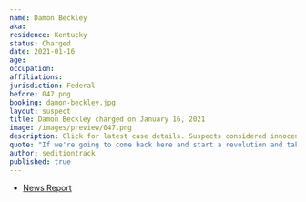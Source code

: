 ```yaml
---
name: Damon Beckley
aka:
residence: Kentucky
status: Charged
date: 2021-01-16
age:
occupation:
affiliations:
jurisdiction: Federal
before: 047.png
booking: damon-beckley.jpg
layout: suspect
title: Damon Beckley charged on January 16, 2021
image: /images/preview/047.png
description: Click for latest case details. Suspects considered innocent until proven guilty.
quote: "If we're going to come back here and start a revolution and take all of these traitors out, which is what should be done, then we will!"
author: seditiontrack
published: true
---
```


- [News Report](https://www.wdrb.com/news/fbi-arrests-man-from-louisville-who-entered-us-capitol-during-riot/article_9dff8ffc-5863-11eb-b21c-5b982889fe2a.html)
